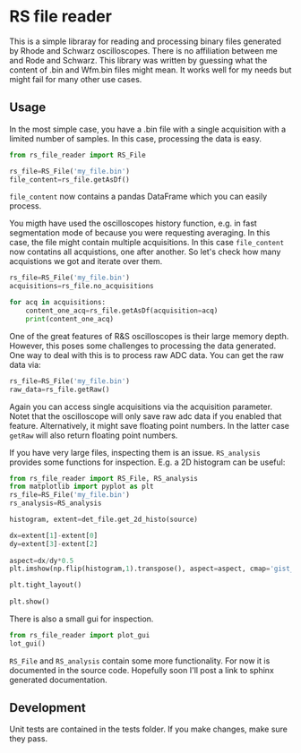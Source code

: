 # RS file reader

This is a simple libraray for reading and processing binary files generated by Rhode and Schwarz oscilloscopes. There is no affiliation between me and Rode and Schwarz. 
This library was written by guessing what the content of .bin and Wfm.bin files might mean. It works well for my needs but might fail for many other use cases.

## Usage

In the most simple case, you have a .bin file with a single acquisition with a limited number of samples. In this case, processing the data is easy. 

```python
from rs_file_reader import RS_File

rs_file=RS_File('my_file.bin')
file_content=rs_file.getAsDf()
```


``file_content`` now contains a pandas DataFrame which you can easily process.

You migth have used the oscilloscopes history function, e.g. in fast segmentation mode of because you were requesting averaging. In this case, the file might contain multiple acquisitions. 
In this case ``file_content`` now contatins all acquistions, one after another. So let's check how many acquistions we got and iterate over them.


```python
rs_file=RS_File('my_file.bin')
acquisitions=rs_file.no_acquisitions

for acq in acquisitions:
    content_one_acq=rs_file.getAsDf(acquisition=acq)
    print(content_one_acq)
```

One of the great features of R&S oscilloscopes is their large memory depth. However, this poses some challenges to processing the data generated. One way to deal with this is to process raw ADC data.
You can get the raw data via:

```python
rs_file=RS_File('my_file.bin')
raw_data=rs_file.getRaw()
```

Again you can access single acquisitions via the acquisition parameter.
Notet that the oscilloscope will only save raw adc data if you enabled that feature. Alternatively, it might save floating point numbers. In the latter case ``getRaw`` will also return floating point numbers.

If you have very large files, inspecting them is an issue. ``RS_analysis`` provides some functions for inspection. E.g. a 2D histogram can be useful: 

```python
from rs_file_reader import RS_File, RS_analysis
from matplotlib import pyplot as plt
rs_file=RS_File('my_file.bin')
rs_analysis=RS_analysis

histogram, extent=det_file.get_2d_histo(source)

dx=extent[1]-extent[0]
dy=extent[3]-extent[2]
    
aspect=dx/dy*0.5
plt.imshow(np.flip(histogram,1).transpose(), aspect=aspect, cmap='gist_stern',  extent=extent)

plt.tight_layout()
    
plt.show()
```

There is also a small gui for inspection.

```python
from rs_file_reader import plot_gui
lot_gui()
```

``RS_File`` and ``RS_analysis`` contain some more functionality. For now it is documented in the source code. Hopefully soon I'll post a link to sphinx generated documentation.


## Development

Unit tests are contained in the tests folder. If you make changes, make sure they pass. 



